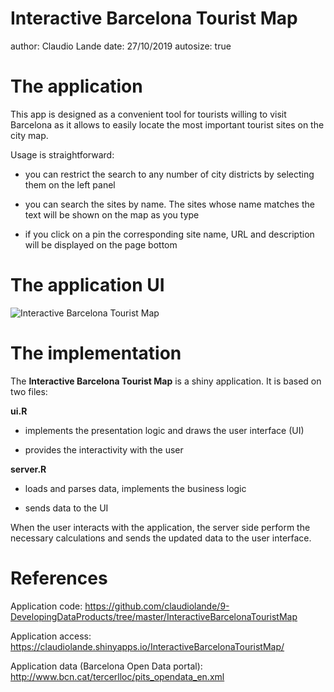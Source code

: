 Interactive Barcelona Tourist Map
========================================================
author: Claudio Lande
date: 27/10/2019
autosize: true


The application
========================================================
This app is designed as a convenient tool for tourists willing to visit Barcelona as it allows to easily locate the most important tourist sites on the city map.

Usage is straightforward:

* you can restrict the search to any number of city districts by selecting them on the left panel

* you can search the sites by name. The sites whose name matches the text will be shown on the map as you type

* if you click on a pin the corresponding site name, URL and description will be displayed on the page bottom


The application UI
========================================================
![Interactive Barcelona Tourist Map](InteractiveBarcelonaTouristMap.Rmd-figure/InteractiveBarcelonaTouristMap.png)


The implementation
========================================================
The **Interactive Barcelona Tourist Map** is a shiny application. It is based on two files:

**ui.R**

* implements the presentation logic and draws the user interface (UI)

* provides the interactivity with the user

**server.R**

* loads and parses data, implements the business logic

* sends data to the UI

When the user interacts with the application, the server side perform the necessary calculations and sends the updated data to the user interface.


References
========================================================

Application code: https://github.com/claudiolande/9-DevelopingDataProducts/tree/master/InteractiveBarcelonaTouristMap

Application access: https://claudiolande.shinyapps.io/InteractiveBarcelonaTouristMap/

Application data (Barcelona Open Data portal): http://www.bcn.cat/tercerlloc/pits_opendata_en.xml
